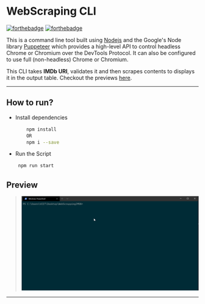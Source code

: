 # WebScraping CLI

[![forthebadge](https://forthebadge.com/images/badges/made-with-javascript.svg)](https://forthebadge.com)
[![forthebadge](https://forthebadge.com/images/badges/compatibility-betamax.svg)](https://forthebadge.com)

<!-- [![forthebadge](https://forthebadge.com/images/badges/powered-by-black-magic.svg)](https://forthebadge.com) -->


This is a command line tool built using [Nodejs](https://nodejs.dev/learn) and the Google's Node library [Puppeteer](https://developers.google.com/web/tools/puppeteer) which provides a high-level API to control headless Chrome or Chromium over the DevTools Protocol. It can also be configured to use full (non-headless) Chrome or Chromium.

This CLI takes **IMDb URI**, validates it and then scrapes contents to displays it in the output table. Checkout the previews [here](./previews).

---
## How to run?
* Install dependencies
    ```bash
        npm install
        OR
        npm i --save
    ```
* Run the Script
    ```bash
     npm run start
    ```
## Preview 
> ![web scraping](./previews/success2.gif)

---
